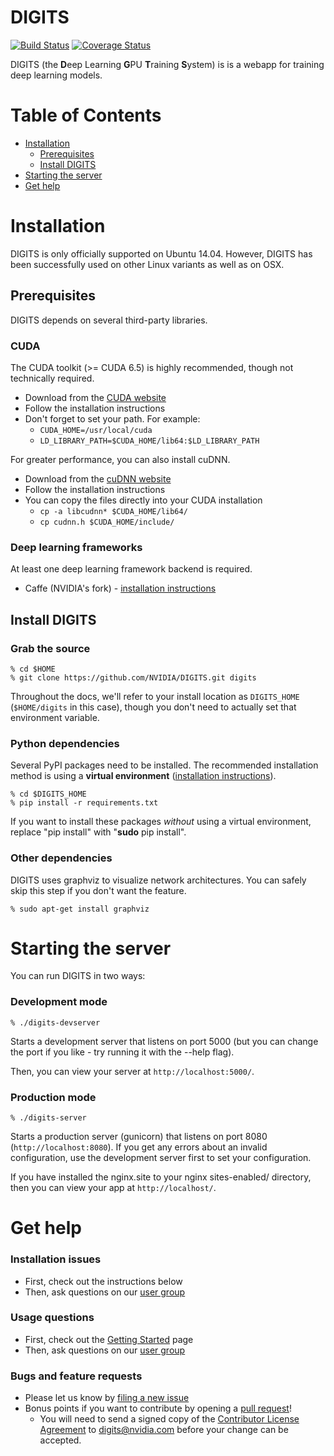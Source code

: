 # DIGITS

[![Build Status](https://travis-ci.org/NVIDIA/DIGITS.svg?branch=master)](https://travis-ci.org/NVIDIA/DIGITS)
[![Coverage Status](https://coveralls.io/repos/NVIDIA/DIGITS/badge.svg?branch=master)](https://coveralls.io/r/NVIDIA/DIGITS?branch=master)

DIGITS (the **D**eep Learning **G**PU **T**raining **S**ystem) is is a webapp for training deep learning models.

Table of Contents
=================
* [Installation](#installation)
  * [Prerequisites](#prerequisites)
  * [Install DIGITS](#install-digits)
* [Starting the server](#starting-the-server)
* [Get help](#get-help)

# Installation

DIGITS is only officially supported on Ubuntu 14.04. However, DIGITS has been successfully used on other Linux variants as well as on OSX.

## Prerequisites
DIGITS depends on several third-party libraries.

### CUDA

The CUDA toolkit (>= CUDA 6.5) is highly recommended, though not technically required.
* Download from the [CUDA website](https://developer.nvidia.com/cuda-downloads)
* Follow the installation instructions
* Don't forget to set your path. For example:
  * `CUDA_HOME=/usr/local/cuda`
  * `LD_LIBRARY_PATH=$CUDA_HOME/lib64:$LD_LIBRARY_PATH`

For greater performance, you can also install cuDNN.
* Download from the [cuDNN website](https://developer.nvidia.com/cuDNN)
* Follow the installation instructions
* You can copy the files directly into your CUDA installation
    * `cp -a libcudnn* $CUDA_HOME/lib64/`
    * `cp cudnn.h $CUDA_HOME/include/`

### Deep learning frameworks

At least one deep learning framework backend is required.

* Caffe (NVIDIA's fork) - [installation instructions](docs/InstallCaffe.md)

## Install DIGITS

### Grab the source

    % cd $HOME
    % git clone https://github.com/NVIDIA/DIGITS.git digits

Throughout the docs, we'll refer to your install location as `DIGITS_HOME` (`$HOME/digits` in this case), though you don't need to actually set that environment variable.

### Python dependencies

Several PyPI packages need to be installed. The recommended installation method is using a **virtual environment** ([installation instructions](docs/VirtualEnvironment.md)).

    % cd $DIGITS_HOME
    % pip install -r requirements.txt

If you want to install these packages *without* using a virtual environment, replace "pip install" with "**sudo** pip install".

### Other dependencies

DIGITS uses graphviz to visualize network architectures. You can safely skip this step if you don't want the feature.

    % sudo apt-get install graphviz

# Starting the server

You can run DIGITS in two ways:

### Development mode

    % ./digits-devserver

Starts a development server that listens on port 5000 (but you can change the port if you like - try running it with the --help flag).

Then, you can view your server at `http://localhost:5000/`.

### Production mode

    % ./digits-server

Starts a production server (gunicorn) that listens on port 8080 (`http://localhost:8080`). If you get any errors about an invalid configuration, use the development server first to set your configuration.

If you have installed the nginx.site to your nginx sites-enabled/ directory, then you can view your app at `http://localhost/`.

# Get help

### Installation issues
* First, check out the instructions below
* Then, ask questions on our [user group](https://groups.google.com/d/forum/digits-users)

### Usage questions
* First, check out the [Getting Started](docs/GettingStarted.md) page
* Then, ask questions on our [user group](https://groups.google.com/d/forum/digits-users)

### Bugs and feature requests
* Please let us know by [filing a new issue](https://github.com/NVIDIA/DIGITS/issues/new)
* Bonus points if you want to contribute by opening a [pull request](https://help.github.com/articles/using-pull-requests/)!
  * You will need to send a signed copy of the [Contributor License Agreement](CLA) to digits@nvidia.com before your change can be accepted.

